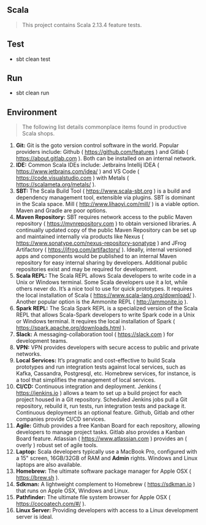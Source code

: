 Scala
-----
>This project contains Scala 2.13.4 feature tests.

Test
----
* sbt clean test

Run
---
* sbt clean run

Environment
-----------
> The following list details commonplace items found in productive Scala shops.

1. **Git:** Git is the goto version control software in the world. Popular providers include: Github ( https://github.com/features )
and Gitlab ( https://about.gitlab.com ). Both can be installed on an internal network.
2. **IDE:** Common Scala IDEs include: Jetbrains Intellij IDEA ( https://www.jetbrains.com/idea/ ) and 
VS Code ( https://code.visualstudio.com ) with Metals ( https://scalameta.org/metals/ ).
3. **SBT:** The Scala Build Tool ( https://www.scala-sbt.org ) is a build and dependency management tool, extensible via plugins.
SBT is dominant in the Scala space. Mill ( http://www.lihaoyi.com/mill/ ) is a viable option. Maven and Gradle are poor options.
4. **Maven Repository:** SBT requires network access to the public Maven repository ( https://mvnrepository.com ) to obtain
versioned libraries. A continually updated copy of the public Maven Repository can be set up and maintained internally via
products like Nexus ( https://www.sonatype.com/nexus-repository-sonatype ) and JFrog Artifactory ( https://jfrog.com/artifactory/ ).
Ideally, internal versioned apps and components would be published to an internal Maven repository for easy internal sharing by
developers. Additional public repositories exist and may be required for development.
5. **Scala REPL:** The Scala REPL allows Scala developers to write code in a Unix or Windows terminal. Some Scala developers
use it a lot, while others never do. It’s a nice tool to use for quick prototypes. It requires the local installation of 
Scala ( https://www.scala-lang.org/download/ ). Another popular option is the Ammonite REPL ( http://ammonite.io ).
6. **Spark REPL:** The Scala Spark REPL is a specialized version of the Scala REPL that allows Scala-Spark developers to write
Spark code in a Unix or Windows terminal. It requires the local installation of Spark ( https://spark.apache.org/downloads.html ).
7. **Slack:** A messaging-collaboration tool ( https://slack.com ) for development teams.
8. **VPN:** VPN provides developers with secure access to public and private networks.
9. **Local Services:** It’s pragmatic and cost-effective to build Scala prototypes and run integration tests against local services,
such as Kafka, Cassandra, Postgresql, etc. Homebrew services, for instance, is a tool that simplifies the management of local services.
10. **CI/CD:** Continuous integration and deployment. Jenkins ( https://jenkins.io ) allows a team to set up a build project
for each project housed in a Git repository. Scheduled Jenkins jobs pull a Git repository, rebuild it, run tests, run integration
tests and package it. Continuous deployment is an optional feature. Github, Gitlab and other companies provide CI/CD services.
11. **Agile:** Github provides a free Kanban Board for each repository, allowing developers to manage project tasks. Gitlab also
provides a Kanban Board feature. Atlassian ( https://www.atlassian.com ) provides an ( overly ) robust set of agile tools.
12. **Laptop:** Scala developers typically use a MacBook Pro, configured with a 15" screen, 16GB/32GB of RAM and **Admin** rights.
Windows and Linux laptops are also available.
13. **Homebrew:** The ultimate software package manager for Apple OSX ( https://brew.sh ).
14. **Sdkman:** A lightweight complement to Homebrew ( https://sdkman.io ) that runs on Apple OSX, Windows and Linux.
15. **Pathfinder:** The ultimate file system browser for Apple OSX ( https://cocoatech.com/#/ ).
16. **Linux Server:** Providing developers with access to a Linux development server is ideal.